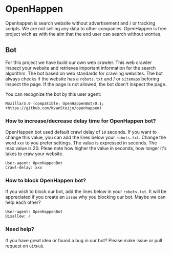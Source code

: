# OpenHappen
Openhappen is search website without advertisement and / or tracking scripts. We are not selling any data to other companies. OpenHappen is free project wich as with the aim that the end user can search without worries.

## Bot
For this project we have build our own web crawler. This web crawler inspect your website and retrieves important information for the search algorithm. The bot based on web standards for crawling websites. The bot always checks if the website has a `robots.txt` and / or `sitemaps` beforing inspect the page. If the page is not allowed, the bot doen't inspect the page.

You can recognize the bot by this user agent:

```
Mozilla/5.0 (compatible; OpenHappenBot/0.1; +https://github.com/KvanSteijn/openhappen)
```

### How to increase/decrease delay time for OpenHappen bot?
OpenHappen bot used default crawl delay of `10` seconds. If you want to change this value, you can add the lines below your  `robots.txt`. Change the word `xxx` to you prefer settings. The value is expressed in seconds. The max value is 20. Pleae note how higher the value in seconds, how longer it's takes to craw your website.

```
User-agent: OpenHappenBot
Crawl-delay: xxx
```

### How to block OpenHappen bot?
If you wish to block our bot, add the lines below in your `robots.txt`. It will be appreciated if you create an `issue` why you blocking our bot. Maybe we can help each other?

```
User-agent: OpenHappenBot
Disallow: /
```

### Need help?
If you have great idea or found a bug in our bot? Please make issue or pull request on `GitHub`.
